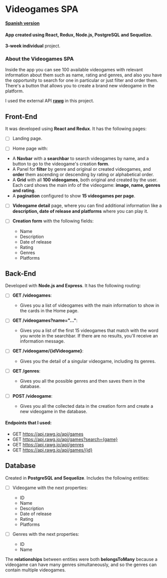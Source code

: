 # Videogames SPA

__[Spanish version](https://github.com/franodangelo/VideogamesProyect/blob/main/README-Spanish)__

#### App created using React, Redux, Node.js, PostgreSQL and Sequelize.
__3-week individual__ project.

### About the Videogames SPA

Inside the app you can see 100 available videogames with relevant information about them such as name, rating and genres, and also you have the opportunity to search for one in particular or just filter and order them. There's a button that allows you to create a brand new videogame in the platform. 

I used the external API __[rawg](https://rawg.io/apidocs)__ in this project.

## Front-End
It was developed using __React and Redux__. It has the following pages:

- [ ] Landing page.

- [ ] Home page with:
- A __Navbar__ with a __searchbar__ to search videogames by name, and a button to go to the videogame's creation __form__.
- A Panel for __filter__ by genre and original or created videogames, and __order__ them ascending or descending by rating or alphabetical order.
- A __Grid__ with all __100 videogames__, both original and created by the user. Each card shows the main info of the videogame: __image, name, genres and rating__.
- A __pagination__ configured to show __15 videogames per page__.

- [ ] __Videogame detail__ page, where you can find additional information like a __description, date of release and platforms__ where you can play it.

- [ ] __Creation form__ with the following fields:
  - Name
  - Description
  - Date of release
  - Rating
  - Genres
  - Platforms

## Back-End
Developed with __Node.js and Express__. It has the following routing:

- [ ] __GET /videogames__:
  - Gives you a list of videogames with the main information to show in the cards in the Home page.

- [ ] __GET /videogames?name="..."__:
  - Gives you a list of the first 15 videogames that match with the word you wrote in the searchbar. If there are no results, you'll receive an information message.

- [ ] __GET /videogame/{idVideogame}__:
  - Gives you the detail of a singular videogame, including its genres.

- [ ] __GET /genres__:
  - Gives you all the possible genres and then saves them in the database.

- [ ] __POST /videogame__:
  - Gives you all the collected data in the creation form and create a new videogame in the database.

#### Endpoints that I used:
  - GET https://api.rawg.io/api/games
  - GET https://api.rawg.io/api/games?search={game}
  - GET https://api.rawg.io/api/genres
  - GET https://api.rawg.io/api/games/{id}

## Database
Created in __PostgreSQL and Sequelize__. Includes the following entities:

- [ ] Videogame with the next properties:
  - ID
  - Name
  - Description
  - Date of release
  - Rating
  - Platforms

- [ ] Genres with the next properties:
  - ID
  - Name

The __relationships__ between entities were both __belongsToMany__ because a videogame can have many genres simultaneously, and so the genres can contain multiple videogames. 

